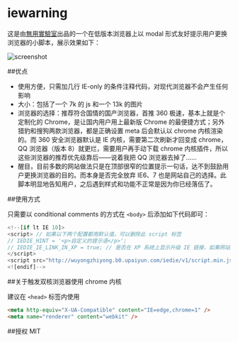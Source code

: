 iewarning
=========

这是由<u>無用實驗室</u>出品的一个在低版本浏览器上以 modal 形式友好提示用户更换浏览器的小脚本，展示效果如下：

![screenshot](https://raw.githubusercontent.com/WuYongZhiYong/iewarning/master/iedie/v1/screenshot.png)

##优点

* 使用方便，只需加几行 IE-only 的条件注释代码，对现代浏览器不会产生任何影响
* 大小：包括了一个 7k 的 js 和一个 13k 的图片
* 浏览器的选择：推荐符合国情的国产浏览器，首推 360 极速，基本上就是个定制化的 Chrome，是让国内用户用上最新版 Chrome 的最便捷方式；另外猎豹和搜狗两款浏览器，都是正确设置 meta 后会默认以 chrome 内核渲染的。而 360 安全浏览器默认是 IE 内核，需要第二次刷新才回变成 chrome，QQ 浏览器（版本 8）就更烂，需要用户再手动下载 chrome 内核插件，所以这些浏览器的推荐优先级靠后——说着我把 QQ 浏览器去掉了……
* 醒目，目前多数的网站做法只是在顶部很窄的位置提示一句话，达不到鼓励用户更换浏览器的目的。而本身是否完全放弃 IE6、7 也是网站自己的选择。此脚本明显地告知用户，之后遇到样式和功能不正常是因为你已经落伍了。

##使用方式

只需要以 conditional comments 的方式在 `<body>` 后添加如下代码即可：

```javascript
<!--[if lt IE 10]>
<script> // 如果以下两个配置都用默认值，可以删除此 script 标签
// IEDIE_HINT = '<p>自定义的提示语</p>';
// IEDIE_IE_LINK_IN_XP = true; // 是否在 XP 系统上显示升级 IE 链接，如果网站支持 IE8，可以设为 true
</script>
<script src="http://wuyongzhiyong.b0.upaiyun.com/iedie/v1/script.min.js"></script>
<![endif]-->
```

##关于触发双核浏览器使用 chrome 内核

建议在 `<head>` 标签内使用

```html
<meta http-equiv="X-UA-Compatible" content="IE=edge,chrome=1" />
<meta name="renderer" content="webkit" />
```

##授权
MIT
